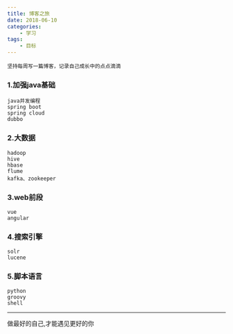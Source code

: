 ```yaml
---
title: 博客之旅
date: 2018-06-10
categories:
    - 学习
tags:
    - 目标
---
```


    坚持每周写一篇博客，记录自己成长中的点点滴滴

### 1.加强java基础

``` text
java并发编程
spring boot
spring cloud
dubbo
```

<!-- more -->

### 2.大数据

``` text
hadoop
hive
hbase
flume
kafka、zookeeper
```

### 3.web前段

``` text
vue
angular
```

### 4.搜索引擎

``` text
solr
lucene
```

### 5.脚本语言

``` text
python
groovy
shell
```

---
做最好的自己,才能遇见更好的你
